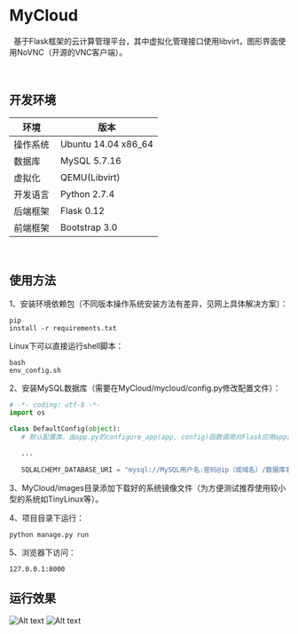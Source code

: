 # MyCloud
 
 基于Flask框架的云计算管理平台，其中虚拟化管理接口使用libvirt，图形界面使用NoVNC（开源的VNC客户端）。
 
 
 
 
## 开发环境
环境 | 版本
---|---
操作系统 | Ubuntu 14.04 x86_64
数据库 | MySQL 5.7.16
虚拟化 | QEMU(Libvirt)
开发语言 | Python 2.7.4
后端框架 | Flask 0.12
前端框架 | Bootstrap 3.0

 
## 使用方法

 1、安装环境依赖包（不同版本操作系统安装方法有差异，见网上具体解决方案）：<pre><code>pip install -r requirements.txt</code></pre>
Linux下可以直接运行shell脚本：<pre><code>bash env_config.sh</code></pre>

 2、安装MySQL数据库（需要在MyCloud/mycloud/config.py修改配置文件）：

 ```python
 # -*- coding: utf-8 -*-
import os

class DefaultConfig(object):  
    # 默认配置类，由app.py的configure_app(app, config)函数调用对Flask应用app进行配置

    ...
    
    SQLALCHEMY_DATABASE_URI = "mysql://MySQL用户名:密码@ip（或域名）/数据库名"
```

 3、MyCloud/images目录添加下载好的系统镜像文件（为方便测试推荐使用较小型的系统如TinyLinux等）。
 
 4、项目目录下运行：<pre><code>python manage.py run</code></pre>

 5、浏览器下访问：<pre><code>127.0.0.1:8000</code></pre>


## 运行效果

 ![Alt text](https://github.com/yipwinghong/MyCloud/blob/master/Screenshots/1.jpg)
 ![Alt text](https://github.com/yipwinghong/MyCloud/blob/master/Screenshots/2.jpg)

